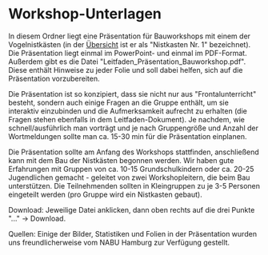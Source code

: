 # Workshop-Unterlagen

In diesem Ordner liegt eine Präsentation für Bauworkshops mit einem der Vogelnistkästen (in der <a href="https://github.com/Recycling-Werkstatt-insel-eV/Nistkasten_main_Uebersicht">Übersicht</a> ist er als "Nistkasten Nr. 1" bezeichnet).
Die Präsentation liegt einmal im PowerPoint- und einmal im PDF-Format.
Außerdem gibt es die Datei "Leitfaden_Präsentation_Bauworkshop.pdf". Diese enthält Hinweise zu jeder Folie und soll dabei helfen, sich auf die Präsentation vorzubereiten.

Die Präsentation ist so konzipiert, dass sie nicht nur aus "Frontalunterricht" besteht, sondern auch einige Fragen an die Gruppe enthält, um sie interaktiv einzubinden und die Aufmerksamkeit aufrecht zu erhalten (die Fragen stehen ebenfalls in dem Leitfaden-Dokument). Je nachdem, wie schnell/ausführlich man vorträgt und je nach Gruppengröße und Anzahl der Wortmeldungen sollte man ca. 15-30 min für die Präsentation einplanen.

Die Präsentation sollte am Anfang des Workshops stattfinden, anschließend kann mit dem Bau der Nistkästen begonnen werden. Wir haben gute Erfahrungen mit Gruppen von ca. 10-15 Grundschulkindern oder ca. 20-25 Jugendlichen  gemacht - geleitet von zwei Workshopleitern, die beim Bau unterstützen. Die Teilnehmenden sollten in Kleingruppen zu je 3-5 Personen eingeteilt werden (pro Gruppe wird ein Nistkasten gebaut).

Download: Jeweilige Datei anklicken, dann oben rechts auf die drei Punkte "..." -> Download.

Quellen: Einige der Bilder, Statistiken und Folien in der Präsentation wurden uns freundlicherweise vom NABU Hamburg zur Verfügung gestellt.
